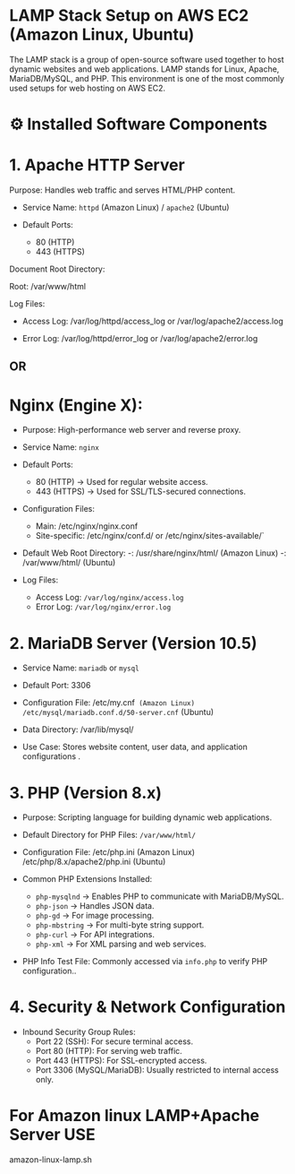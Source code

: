 # LAMP Stack Setup on AWS EC2 (Amazon Linux, Ubuntu)
The LAMP stack is a group of open-source software used together to host dynamic websites and web applications. LAMP stands for Linux,  Apache, MariaDB/MySQL, and PHP.   This environment is one of the most commonly used setups for web hosting on AWS EC2.


# ⚙️ Installed Software Components

# 1. Apache HTTP Server

Purpose: Handles web traffic and serves HTML/PHP content.

- Service Name: `httpd` (Amazon Linux) / `apache2` (Ubuntu)

- Default Ports:
  - 80 (HTTP)
  - 443 (HTTPS)

Document Root Directory:

Root: /var/www/html
 

Log Files:
  - Access Log: /var/log/httpd/access_log or /var/log/apache2/access.log

  - Error Log: /var/log/httpd/error_log or /var/log/apache2/error.log


## OR ##


# Nginx (Engine X):
- Purpose: High-performance web server and reverse proxy.
- Service Name: `nginx`

- Default Ports:
  - 80 (HTTP) → Used for regular website access.
  - 443 (HTTPS) → Used for SSL/TLS-secured connections.

- Configuration Files:
  - Main: /etc/nginx/nginx.conf
  - Site-specific: /etc/nginx/conf.d/ or /etc/nginx/sites-available/`

- Default Web Root Directory:
  -: /usr/share/nginx/html/ (Amazon Linux)
  -: /var/www/html/ (Ubuntu)

- Log Files:
  - Access Log: `/var/log/nginx/access.log`
  - Error Log: `/var/log/nginx/error.log`


# 2. MariaDB Server (Version 10.5)

- Service Name: `mariadb` or `mysql`

- Default Port: 3306

- Configuration File: 
/etc/my.cnf` (Amazon Linux)
/etc/mysql/mariadb.conf.d/50-server.cnf` (Ubuntu)

- Data Directory: /var/lib/mysql/

- Use Case: Stores website content, user data, and application configurations .

# 3. PHP (Version 8.x)
- Purpose: Scripting language for building dynamic web applications.

- Default Directory for PHP Files: `/var/www/html/`
- Configuration File: 
/etc/php.ini (Amazon Linux)
/etc/php/8.x/apache2/php.ini (Ubuntu)

- Common PHP Extensions Installed:

  - `php-mysqlnd` → Enables PHP to communicate with MariaDB/MySQL.
  - `php-json` → Handles JSON data.
  - `php-gd` → For image processing.
  - `php-mbstring` → For multi-byte string support.
  - `php-curl` → For API integrations.
  - `php-xml` → For XML parsing and web services.
- PHP Info Test File: Commonly accessed via `info.php` to verify PHP configuration..

# 4. Security & Network Configuration

- Inbound Security Group Rules:
  - Port 22 (SSH): For secure terminal access.
  - Port 80 (HTTP): For serving web traffic.
  - Port 443 (HTTPS): For SSL-encrypted access.
  - Port 3306 (MySQL/MariaDB): Usually restricted to internal access only.

# For Amazon linux LAMP+Apache Server USE
amazon-linux-lamp.sh

# 
